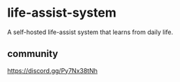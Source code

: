 # life-assist-system
A self-hosted life-assist system that learns from daily life.

## community
https://discord.gg/Py7Nx38tNh
